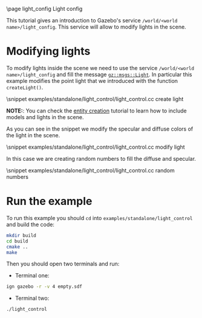 \page light_config Light config

This tutorial gives an introduction to Gazebo's service `/world/<world name>/light_config`.
This service will allow to modify lights in the scene.

# Modifying lights

To modify lights inside the scene we need to use the service `/world/<world name>/light_config` and
fill the message [`gz::msgs::Light`](https://ignitionrobotics.org/api/msgs/6.0/classignition_1_1msgs_1_1Light.html).
In particular this example modifies the point light that we introduced with the function `createLight()`.

\snippet examples/standalone/light_control/light_control.cc create light

**NOTE:**: You can check the [entity creation](entity_creation.html) tutorial to learn how to include models and lights in the scene.

As you can see in the snippet we modify the specular and diffuse colors of the light in the scene.

\snippet examples/standalone/light_control/light_control.cc modify light

In this case we are creating random numbers to fill the diffuse and specular.

\snippet examples/standalone/light_control/light_control.cc random numbers

# Run the example

To run this example you should `cd` into `examples/standalone/light_control` and build the code:

```bash
mkdir build
cd build
cmake ..
make
```

Then you should open two terminals and run:

 - Terminal one:
 ```bash
 ign gazebo -r -v 4 empty.sdf
 ```

 - Terminal two:
 ```bash
 ./light_control
 ```
